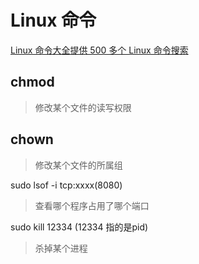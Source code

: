 # Linux  命令

[Linux 命令大全提供 500 多个 Linux 命令搜索](http://wangchujiang.com/linux-command/)

## chmod

> 修改某个文件的读写权限

## chown

> 修改某个文件的所属组

sudo lsof -i tcp:xxxx\(8080\)

> 查看哪个程序占用了哪个端口

sudo kill 12334 \(12334 指的是pid\)

> 杀掉某个进程


